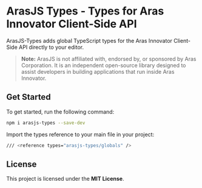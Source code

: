 # ArasJS Types - Types for Aras Innovator Client-Side API

ArasJS-Types adds global TypeScript types for the Aras Innovator Client-Side API directly to your editor.

> **Note:**
> ArasJS is not affiliated with, endorsed by, or sponsored by Aras Corporation. It is an independent open-source library designed to assist developers in building applications that run inside Aras Innovator.

## Get Started

To get started, run the following command:

```sh
npm i arasjs-types --save-dev
```

Import the types reference to your main file in your project:

```sh
/// <reference types="arasjs-types/globals" />
```

## License

This project is licensed under the **MIT License**.
